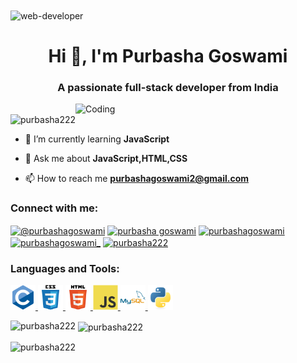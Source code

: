 <img align="center" alt="web-developer" src="https://user-images.githubusercontent.com/80781196/190216139-7697aa5a-c9a0-4bd6-80bf-3aca76a2e1c8.gif">
<h1 align="center">Hi 👋, I'm Purbasha Goswami</h1>
<h3 align="center">A passionate full-stack developer from India</h3>
<img align="right" alt="Coding" width="400" src="https://gifdb.com/images/high/umiko-ahagon-desktop-programming-eg5f8g2281ekfhde.webp">

<p align="left"> <img src="https://komarev.com/ghpvc/?username=purbasha222&label=Profile%20views&color=0e75b6&style=flat" alt="purbasha222" /> </p>



- 🌱 I’m currently learning **JavaScript**

- 💬 Ask me about **JavaScript,HTML,CSS**

- 📫 How to reach me **purbashagoswami2@gmail.com**

<h3 align="left">Connect with me:</h3>
<p align="left">
<a href="https://twitter.com/@purbashagoswami" target="blank"><img align="center" src="https://raw.githubusercontent.com/rahuldkjain/github-profile-readme-generator/master/src/images/icons/Social/twitter.svg" alt="@purbashagoswami" height="30" width="40" /></a>
<a href="https://linkedin.com/in/purbasha-goswami" target="blank"><img align="center" src="https://raw.githubusercontent.com/rahuldkjain/github-profile-readme-generator/master/src/images/icons/Social/linked-in-alt.svg" alt="purbasha goswami" height="30" width="40" /></a>
<a href="https://fb.com/purbashagoswami" target="blank"><img align="center" src="https://raw.githubusercontent.com/rahuldkjain/github-profile-readme-generator/master/src/images/icons/Social/facebook.svg" alt="purbashagoswami" height="30" width="40" /></a>
<a href="https://instagram.com/purbashagoswami_" target="blank"><img align="center" src="https://raw.githubusercontent.com/rahuldkjain/github-profile-readme-generator/master/src/images/icons/Social/instagram.svg" alt="purbashagoswami_" height="30" width="40" /></a>
<a href="https://www.leetcode.com/purbasha222" target="blank"><img align="center" src="https://raw.githubusercontent.com/rahuldkjain/github-profile-readme-generator/master/src/images/icons/Social/leet-code.svg" alt="purbasha222" height="30" width="40" /></a>
</p>

<h3 align="left">Languages and Tools:</h3>
<p align="left"> <a href="https://www.cprogramming.com/" target="_blank" rel="noreferrer"> <img src="https://raw.githubusercontent.com/devicons/devicon/master/icons/c/c-original.svg" alt="c" width="40" height="40"/> </a> <a href="https://www.w3schools.com/css/" target="_blank" rel="noreferrer"> <img src="https://raw.githubusercontent.com/devicons/devicon/master/icons/css3/css3-original-wordmark.svg" alt="css3" width="40" height="40"/> </a> <a href="https://www.w3.org/html/" target="_blank" rel="noreferrer"> <img src="https://raw.githubusercontent.com/devicons/devicon/master/icons/html5/html5-original-wordmark.svg" alt="html5" width="40" height="40"/> </a> <a href="https://developer.mozilla.org/en-US/docs/Web/JavaScript" target="_blank" rel="noreferrer"> <img src="https://raw.githubusercontent.com/devicons/devicon/master/icons/javascript/javascript-original.svg" alt="javascript" width="40" height="40"/> </a> <a href="https://www.mysql.com/" target="_blank" rel="noreferrer"> <img src="https://raw.githubusercontent.com/devicons/devicon/master/icons/mysql/mysql-original-wordmark.svg" alt="mysql" width="40" height="40"/> </a> <a href="https://www.python.org" target="_blank" rel="noreferrer"> <img src="https://raw.githubusercontent.com/devicons/devicon/master/icons/python/python-original.svg" alt="python" width="40" height="40"/> </a> </p>

<p><img align="left" src="https://github-readme-stats.vercel.app/api/top-langs?username=purbasha222&show_icons=true&locale=en&layout=compact" alt="purbasha222" /></p>

<p>&nbsp;<img align="center" src="https://github-readme-stats.vercel.app/api?username=purbasha222&show_icons=true&locale=en" alt="purbasha222" /></p>

<p><img align="center" src="https://github-readme-streak-stats.herokuapp.com/?user=purbasha222&" alt="purbasha222" /></p>

